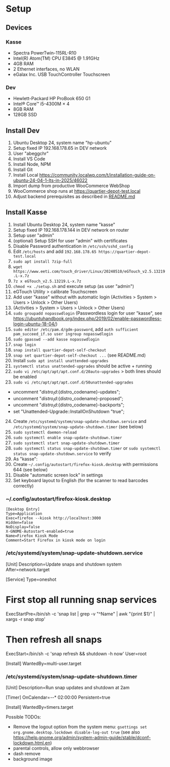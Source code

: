 # Setup

## Devices

### Kasse

* Spectra PowerTwin-115RL-R10
* Intel(R) Atom(TM) CPU  E3845  @ 1.91GHz
* 4GB RAM
* 2 Ethernet interfaces, no WLAN
* eGalax Inc. USB TouchController Touchscreen

### Dev

* Hewlett-Packard HP ProBook 650 G1 
* Intel® Core™ i5-4300M × 4
* 8GB RAM
* 128GB SSD

## Install Dev

1. Ubuntu Desktop 24, system name "hp-ubuntu"
2. Setup fixed IP 192.168.178.65 in DEV network
3. User "abeggchr"
4. Install VS Code
5. Install Node, NPM
6. Install Git
7. Install Local https://community.localwp.com/t/installation-guide-on-ubuntu-24-04-1-lts-in-2025/46022
8. Import dump from productive WooCommerce WebShop
9. WooCommerce shop runs at https://quartier-depot-test.local
10. Adjust backend prerequisites as described in [README.md](../README.md)


## Install Kasse

1. Install Ubuntu Desktop 24, system name "kasse"
2. Setup fixed IP 192.168.178.144 in DEV network on router
3. Setup user "admin"
4. (optional) Setup SSH for user "admin" with certificates
5. Disable Password authentication in `/etc/ssh/sshd_config`
6. Edit `/etc/hosts` and add `192.168.178.65 https://quartier-depot-test.local`
7. `sudo apt install 7zip-full`
8. `wget https://www.eeti.com/touch_driver/Linux/20240510/eGTouch_v2.5.13219.L-x.7z`
9. `7z x eGTouch_v2.5.13219.L-x.7z`
10. `chmod +x ./setup.sh` and execute setup (as user "admin")
11. eGTouch Utility > calibrate Touchscreen
12. Add user "kasse" without with automatic login (Activities > System > Users > Unlock > Other Users)
13. (Activities > System > Users > Unlock > Other Users)
14. `sudo groupadd nopasswdlogin` (Passwordless login for user "kasse", see https://ubuntuhandbook.org/index.php/2019/02/enable-passwordless-login-ubuntu-18-04/)
15. `sudo editor /etc/pam.d/gdm-password`, add `auth sufficient pam_succeed_if.so user ingroup nopasswdlogin`
16. `sudo gpasswd --add kasse nopasswdlogin`
17. `snap login`
18. `snap install quartier-depot-self-checkout`
19. `snap set quartier-depot-self-checkout ...` (see README.md)
20. Install `sudo apt install unattended-upgrades`
21. `systemctl status unattended-upgrades` should be active + running
22. `sudo vi /etc/apt/apt/apt.conf.d/20auto-upgrades` > both lines should be enabled
23. `sudo vi /etc/apt/apt/apt.conf.d/50unattended-upgrades`
   * uncomment "${distro_id}:${distro_codename}-updates"; 
   * uncomment "${distro_id}:${distro_codename}-proposed";
   * uncomment "${distro_id}:${distro_codename}-backports";
   * set "Unattended-Upgrade::InstallOnShutdown "true";
24. Create `/etc/systemd/system/snap-update-shutdown.service`  and `/etc/systemd/system/snap-update-shutdown.timer` (see below)
25. `sudo systemctl daemon-reload`
26. `sudo systemctl enable snap-update-shutdown.timer`
27. `sudo systemctl start snap-update-shutdown.timer`
28. `sudo systemctl status snap-update-shutdown.timer` or `sudo systemctl status snap-update-shutdown.service` to verify
29. As "kasse":
30. Create `~/.config/autostart/firefox-kiosk.desktop` with permissions 644 (see below)
31. Disable "automatic screen lock" in settings
32. Set keyboard layout to English (for the scanner to read barcodes correctly) 


### ~/.config/autostart/firefox-kiosk.desktop

```
[Desktop Entry]
Type=Application
Exec=firefox --kiosk http://localhost:3000
Hidden=false
NoDisplay=false
X-GNOME-Autostart-enabled=true
Name=Firefox Kiosk Mode
Comment=Start Firefox in kiosk mode on login
```

### /etc/systemd/system/snap-update-shutdown.service

[Unit]
Description=Update snaps and shutdown system
After=network.target

[Service]
Type=oneshot
# First stop all running snap services
ExecStartPre=/bin/sh -c 'snap list | grep -v "^Name" | awk "{print \$1}" | xargs -r snap stop'
# Then refresh all snaps
ExecStart=/bin/sh -c 'snap refresh && shutdown -h now'
User=root

[Install]
WantedBy=multi-user.target

### /etc/systemd/system/snap-update-shutdown.timer

[Unit]
Description=Run snap updates and shutdown at 2am

[Timer]
OnCalendar=*-*-* 02:00:00
Persistent=true

[Install]
WantedBy=timers.target


Possible TODOs:

* Remove the logout option from the system menu: `gsettings set org.gnome.desktop.lockdown disable-log-out true` (see also https://help.gnome.org/admin/system-admin-guide/stable/dconf-lockdown.html.en)
* parental controls, allow only webbrowser
* dash remove
* background image